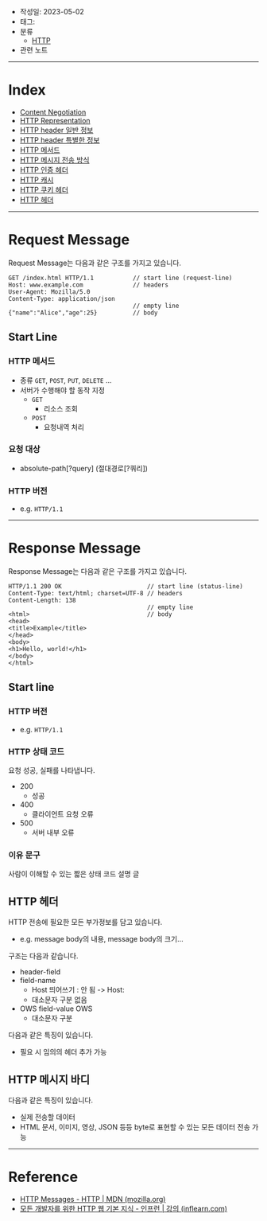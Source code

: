 - 작성일: 2023-05-02
- 태그: 
- 분류
	- [HTTP](HTTP.md)
- 관련 노트
---

# Index

- [Content Negotiation](Content%20Negotiation.md)
- [HTTP Representation](HTTP%20Representation.md)
- [HTTP header 일반 정보](HTTP%20header%20일반%20정보.md)
- [HTTP header 특별한 정보](HTTP%20header%20특별한%20정보.md)
- [HTTP 메서드](HTTP%20메서드.md)
- [HTTP 메시지 전송 방식](HTTP%20메시지%20전송%20방식.md)
- [HTTP 인증 헤더](HTTP%20인증%20헤더.md)
- [HTTP 캐시](HTTP%20캐시.md)
- [HTTP 쿠키 헤더](HTTP%20쿠키%20헤더.md)
- [HTTP 헤더](HTTP%20헤더.md)

---

# Request Message

Request Message는 다음과 같은 구조를 가지고 있습니다.

```
GET /index.html HTTP/1.1           // start line (request-line)
Host: www.example.com              // headers
User-Agent: Mozilla/5.0            
Content-Type: application/json     
                                   // empty line
{"name":"Alice","age":25}          // body
```

## Start Line

### HTTP 메서드

- 종류 `GET`, `POST`, `PUT`, `DELETE` ...
- 서버가 수행해야 할 동작 지정
	- `GET`
		- 리소스 조회
	- `POST`
		- 요청내역 처리

### 요청 대상

- absolute-path\[?query\] (절대경로\[?쿼리\])

### HTTP 버전

- e.g. `HTTP/1.1`

---

# Response Message

Response Message는 다음과 같은 구조를 가지고 있습니다.

```
HTTP/1.1 200 OK                        // start line (status-line)
Content-Type: text/html; charset=UTF-8 // headers
Content-Length: 138
                                       // empty line
<html>                                 // body
<head>
<title>Example</title>
</head>
<body>
<h1>Hello, world!</h1>
</body>
</html>
```

## Start line

### HTTP 버전

- e.g.  `HTTP/1.1`

### HTTP 상태 코드

요청 성공, 실패를 나타냅니다.

- 200
	- 성공
- 400
	- 클라이언트 요청 오류
- 500
	- 서버 내부 오류
### 이유 문구

사람이 이해할 수 있는 짧은 상태 코드 설명 글

## HTTP 헤더

HTTP 전송에 필요한 모든 부가정보를 담고 있습니다.

- e.g. message body의 내용, message body의 크기...

구조는 다음과 같습니다.

- header-field
- field-name
	- Host 띄어쓰기 : 안 됨 -> Host:
	- 대소문자 구분 없음
- OWS field-value OWS
	- 대소문자 구분

다음과 같은 특징이 있습니다.

- 필요 시 임의의 헤더 추가 가능

## HTTP 메시지 바디

다음과 같은 특징이 있습니다.

- 실제 전송할 데이터
- HTML 문서, 이미지, 영상, JSON 등등 byte로 표현할 수 있는 모든 데이터 전송 가능



---
# Reference

- [HTTP Messages - HTTP | MDN (mozilla.org)](https://developer.mozilla.org/en-US/docs/Web/HTTP/Messages)
- [모든 개발자를 위한 HTTP 웹 기본 지식 - 인프런 | 강의 (inflearn.com)](https://www.inflearn.com/course/http-%EC%9B%B9-%EB%84%A4%ED%8A%B8%EC%9B%8C%ED%81%AC) 
